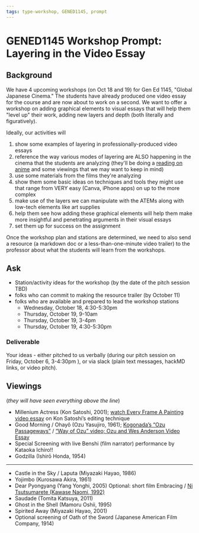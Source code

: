 ```yaml
---
tags: type-workshop, GENED1145, prompt
---
```


# GENED1145 Workshop Prompt: **Layering** in the Video Essay

## Background

We have 4 upcoming workshops (on Oct 18 and 19) for Gen Ed 1145, "Global Japanese Cinema." The students have already produced one video essay for the course and are now about to work on a second. We want to offer a workshop on adding graphical elements to visual essays that will help them "level up" their work, adding new layers and depth (both literally and figuratively).

Ideally, our activities will

1. show some examples of layering in professionally-produced video essays
2. reference the way various modes of layering are ALSO happening in the cinema that the students are analyzing (they'll be doing a [reading on anime](https://drive.google.com/file/d/168kcu2LF_d-hj0yfxTGDfj58g7xCxwe-/view?usp=sharing) and some viewings that we may want to keep in mind)
3. use some materials from the films they're analyzing
4. show them some basic ideas on techniques and tools they might use that range from VERY easy (Canva, iPhone apps) on up to the more complex
5. make use of the layers we can manipulate with the ATEMs along with low-tech elements like art supplies
6. help them see how adding these graphical elements will help them make more insightful and penetrating arguments in their visual essays
7. set them up for success on the assignment


Once the workshop plan and stations are determined, we need to also send a resource (a markdown doc or a less-than-one-minute video trailer) to the professor about what the students will learn from the workshops.

## Ask
* Station/activity ideas for the workshop (by the date of the pitch session TBD)
* folks who can commit to making the resource trailer (by October 11)
* folks who are available and prepared to lead the workshop stations
    * Wednesday, October 18, 4:30-5:30pm
    * Thursday, October 19, 9-10am
    * Thursday, October 19, 3-4pm
    * Thursday, October 19, 4:30-5:30pm


### Deliverable
Your ideas - either pitched to us verbally (during our pitch session on Friday, October 6, 3-4:30pm ), or via slack (plain text messages, hackMD links, or video pitch).

## Viewings
(*they will have seen everything above the line*)

- Millenium Actress (Kon Satoshi, 2001); [watch Every Frame A Painting video essay](https://www.youtube.com/watch?v=oz49vQwSoTE&ab_channel=EveryFrameaPainting)
on Kon Satoshi’s editing technique
- Good Morning / Ohayô (Ozu Yasujiro, 1961); [Kogonada’s “Ozu Passageways”](https://vimeo.com/55956937) / [“Way of Ozu” video; Ozu and Wes Anderson Video Essay](https://www.youtube.com/watch?v=rbXRpiVO1po&ab_channel=AnnaCatley)
- Special Screening with live Benshi (film narrator) performance by
Kataoka Ichiro!!
- Godzilla (Ishirō Honda, 1954)
__________

- Castle in the Sky / Laputa (Miyazaki Hayao, 1986)
- Yojimbo (Kurosawa Akira, 1961)
- Dear Pyongyang (Yang Yonghi, 2005)
Optional: short film Embracing / [Ni Tsutsumarete (Kawase Naomi, 1992)](https://www.youtube.com/watch?v=IgfP2LnUxu8&ab_channel=StefanoSecco)
- Saudade (Tomita Katsuya, 2011)
- Ghost in the Shell (Mamoru Oshii, 1995)
- Spirited Away (Miyazaki Hayao, 2001)
- Optional screening of Oath of the Sword (Japanese American Film Company, 1914)